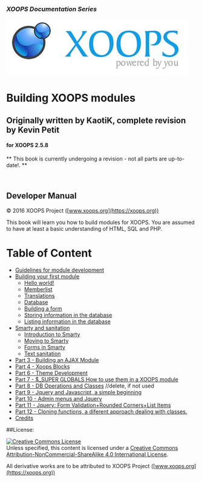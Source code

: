 ### _XOOPS Documentation Series_
![logoXoops.jpg](assets/logoXoops.jpg)

# Building XOOPS modules
## Originally written by KaotiK, complete revision by Kevin Petit
#### for XOOPS 2.5.8

** This book is currently undergoing a revision - not all parts are up-to-date!. **

<br>
            
## Developer Manual

© 2016 XOOPS Project ([www.xoops.org](https://xoops.org))   


This book will learn you how to build modules for XOOPS. 
You are assumed to have at least a basic understanding of HTML, SQL and PHP.

# Table of Content

* [Guidelines for module development](book/guidelines/guidelines.md)
* [Building your first module](book/building_a_simple_module/introduction.md)
    * [Hello world!](book/building_a_simple_module/helloworld.md)
    * [Memberlist](book/building_a_simple_module/memberlist.md)
    * [Translations](book/building_a_simple_module/translations.md)
    * [Database](book/building_a_simple_module/database.md)
    * [Building a form](book/building_a_simple_module/buildingform.md)
    * [Storing information in the database](book/building_a_simple_module/saving_to_database.md)
    * [Listing information in the database](book/building_a_simple_module/listing_database.md)
* [Smarty and sanitation](book/smarty_sanitation/introduction.md)
    * [Introduction to Smarty](book/smarty_sanitation/smarty.md)
    * [Moving to Smarty](book/smarty_sanitation/movingtosmarty.md)
    * [Forms in Smarty](book/smarty_sanitation/formsinsmarty.md)
    * [Text sanitation](book/smarty_sanitation/textsanitation.md)
* [Part 3 - Building an AJAX Module](book/3.md)
* [Part 4 - Xoops Blocks](book/4.md)
* [Part 6 - Theme Development](book/6.md)
* [Part 7 - $_SUPER GLOBALS How to use them in a XOOPS module](book/7.md)
* [Part 8 - DB Operations and Classes](book/8.md) //delete, if not used
* [Part 9 - Jquery and Javascript, a simple beginning](book/9.md)
* [Part 10 - Admin menus and Jquery](book/10.md)
* [Part 11 - Jquery: Form Validation+Rounded Corners+List Items](book/11.md)
* [Part 12 - Cloning functions, a diferent approach dealing with classes.](book/12.md) 
* [Credits](book/13.md) 

##License:

<a rel="license" href="http://creativecommons.org/licenses/by-nc-sa/4.0/"><img alt="Creative Commons License" style="border-width:0" src="https://i.creativecommons.org/l/by-nc-sa/4.0/88x31.png" /></a><br />Unless specified, this content is licensed under a <a rel="license" href="http://creativecommons.org/licenses/by-nc-sa/4.0/">Creative Commons Attribution-NonCommercial-ShareAlike 4.0 International License</a>.

All derivative works are to be attributed to XOOPS Project ([www.xoops.org](https://xoops.org))